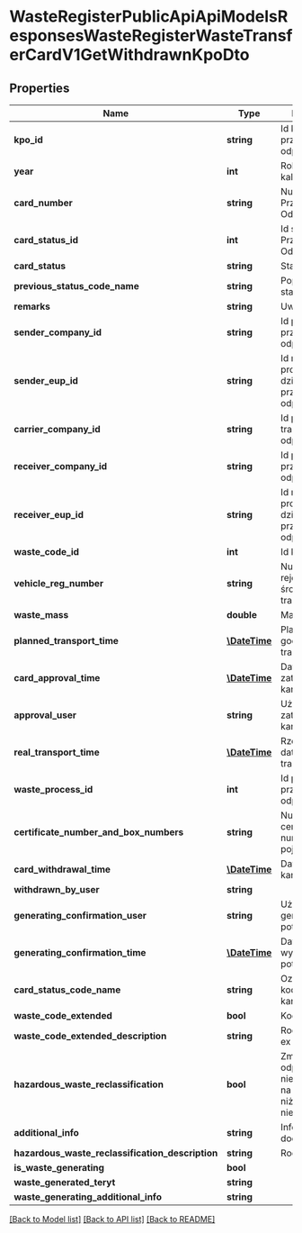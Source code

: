 # WasteRegisterPublicApiApiModelsResponsesWasteRegisterWasteTransferCardV1GetWithdrawnKpoDto

## Properties
Name | Type | Description | Notes
------------ | ------------- | ------------- | -------------
**kpo_id** | **string** | Id karty przekazania odpadów | [optional] 
**year** | **int** | Rok kalendarzowy | [optional] 
**card_number** | **string** | Numer Karty Przekazania Odpadów | [optional] 
**card_status_id** | **int** | Id statusu Karty Przekazania Odpadów | [optional] 
**card_status** | **string** | Status karty | [optional] 
**previous_status_code_name** | **string** | Poprzedni kod statusu | [optional] 
**remarks** | **string** | Uwagi | [optional] 
**sender_company_id** | **string** | Id podmiotu przekazującego odpady | [optional] 
**sender_eup_id** | **string** | Id miejsca prowadzenia działalności przekazującego odpady | [optional] 
**carrier_company_id** | **string** | Id podmiotu transportującego odpady | [optional] 
**receiver_company_id** | **string** | Id podmiotu przejmującego odpady | [optional] 
**receiver_eup_id** | **string** | Id miejsca prowadzenia działalności przejmującego odpady | [optional] 
**waste_code_id** | **int** | Id kodu odpadu | [optional] 
**vehicle_reg_number** | **string** | Numer rejestracyjny środka transportu | [optional] 
**waste_mass** | **double** | Masa odpadów | [optional] 
**planned_transport_time** | [**\DateTime**](\DateTime.md) | Planowana data i godzina transportu | [optional] 
**card_approval_time** | [**\DateTime**](\DateTime.md) | Data zatwierdzenia karty | [optional] 
**approval_user** | **string** | Użytkownik zatwierdzający kartę | [optional] 
**real_transport_time** | [**\DateTime**](\DateTime.md) | Rzeczywista data i godzina transportu | [optional] 
**waste_process_id** | **int** | Id procesu przetwarzania odpadów | [optional] 
**certificate_number_and_box_numbers** | **string** | Numer certyfikatu oraz numery pojemników | [optional] 
**card_withdrawal_time** | [**\DateTime**](\DateTime.md) | Data wycofania karty | [optional] 
**withdrawn_by_user** | **string** |  | [optional] 
**generating_confirmation_user** | **string** | Użytkownik generujący potwierdzenie | [optional] 
**generating_confirmation_time** | [**\DateTime**](\DateTime.md) | Data wygenerowania potwierdzenia | [optional] 
**card_status_code_name** | **string** | Oznaczenie kodowe statusu karty | [optional] 
**waste_code_extended** | **bool** | Kod ex | [optional] 
**waste_code_extended_description** | **string** | Rodzaj odpadu ex | [optional] 
**hazardous_waste_reclassification** | **bool** | Zmiana statusu odpadów niebezpiecznych na odpady inne niż niebezpieczne | [optional] 
**additional_info** | **string** | Informacje dodatkowe | [optional] 
**hazardous_waste_reclassification_description** | **string** | Rodzaj odpadu | [optional] 
**is_waste_generating** | **bool** |  | [optional] 
**waste_generated_teryt** | **string** |  | [optional] 
**waste_generating_additional_info** | **string** |  | [optional] 

[[Back to Model list]](../README.md#documentation-for-models) [[Back to API list]](../README.md#documentation-for-api-endpoints) [[Back to README]](../README.md)


